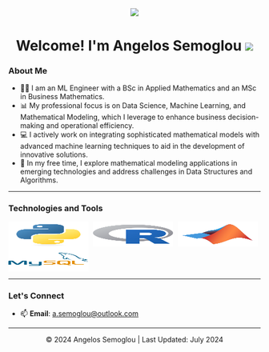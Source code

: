 <div id="header" align="center">
  <img src="https://media.giphy.com/media/dWesBcTLavkZuG35MI/giphy.gif" width="370"/> 
</div>

<h1>
  <div align="center"> Welcome! I'm Angelos Semoglou
    <img src="https://media.giphy.com/media/hvRJCLFzcasrR4ia7z/giphy.gif" width="30px"/>
  </h1>

### About Me 
- :man_student: I am an ML Engineer with a BSc in Applied Mathematics and an MSc in Business Mathematics.
- 📊 My professional focus is on Data Science, Machine Learning, and Mathematical Modeling, which I leverage to enhance business decision-making and operational efficiency.
- 💻 I actively work on integrating sophisticated mathematical models with advanced machine learning techniques to aid in the development of innovative solutions.
- 🔬 In my free time, I explore mathematical modeling applications in emerging technologies and address challenges in Data Structures and Algorithms.

***

### Technologies and Tools 
<img src="https://raw.githubusercontent.com/devicons/devicon/master/icons/python/python-original.svg" alt="Python" title="Python" style="height: 50px; width: 160px; margin-right: 5px; display: inline-block; vertical-align: top;"/> <img src="https://raw.githubusercontent.com/devicons/devicon/master/icons/r/r-original.svg" alt="R" title="R" style="height: 50px; width: 160px; margin-right: 5px; display: inline-block; vertical-align: top;"/> <img src="https://raw.githubusercontent.com/devicons/devicon/master/icons/matlab/matlab-original.svg" alt="MATLAB" title="MATLAB" style="height: 50px; width: 160px; margin-right: 5px; display: inline-block; vertical-align: top;"/> <img src="https://raw.githubusercontent.com/devicons/devicon/master/icons/mysql/mysql-original-wordmark.svg" alt="MySQL" title="MySQL" style="height: 50px; width: 160px; display: inline-block; vertical-align: top;"/>

***

### Let's Connect
- 📫 **Email**: [a.semoglou@outlook.com](mailto:a.semoglou@outlook.com)

</div>

<footer>
  <hr>
  <p align="center">© 2024 Angelos Semoglou | Last Updated: July 2024</p>
</footer>
